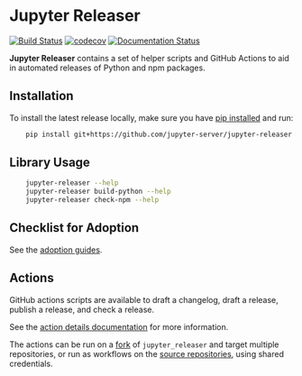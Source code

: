 # Jupyter Releaser

[![Build Status](https://github.com/jupyter-server/releaser/actions/workflows/test.yml/badge.svg?query=branch%3Amain++)](https://github.com/jupyter-server/jupyter_releaser/actions/workflows/test.yml/badge.svg?query=branch%3Amain++)
[![codecov](https://codecov.io/gh/jupyter-server/jupyter_releaser/branch/main/graph/badge.svg?token=6OPBSEMMUG)](https://codecov.io/gh/jupyter-server/jupyter_releaser)
[![Documentation Status](https://readthedocs.org/projects/jupyter-releaser/badge/?version=latest)](http://jupyter-releaser.readthedocs.io/en/latest/?badge=latest)

**Jupyter Releaser** contains a set of helper scripts and GitHub Actions to aid in automated releases of Python and npm packages.

## Installation

To install the latest release locally, make sure you have
[pip installed](https://pip.readthedocs.io/en/stable/installing/) and run:

```bash
    pip install git+https://github.com/jupyter-server/jupyter-releaser
```

## Library Usage

```bash
    jupyter-releaser --help
    jupyter-releaser build-python --help
    jupyter-releaser check-npm --help
```

## Checklist for Adoption

See the [adoption guides](https://jupyter-releaser.readthedocs.io/en/latest/how_to_guides/index.html).

## Actions

GitHub actions scripts are available to draft a changelog, draft a release, publish a release, and check a release.

See the [action details documentation](https://jupyter-releaser.readthedocs.io/en/latest/background/theory.html#action-details) for more information.

The actions can be run on a [fork](https://jupyter-releaser.readthedocs.io/en/latest/how_to_guides/convert_repo_from_releaser.html) of `jupyter_releaser` and target multiple
repositories, or run as workflows on the [source repositories](https://jupyter-releaser.readthedocs.io/en/latest/how_to_guides/convert_repo_from_repo.html), using
shared credentials.
